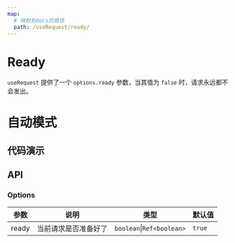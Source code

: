 ```yaml
---
map:
  # 映射到docs的路径
  path: /useRequest/ready/
---
```


# Ready

`useRequest` 提供了一个 `options.ready` 参数，当其值为 `false` 时，请求永远都不会发出。

# 自动模式

## 代码演示

<demo src="./demo/demo.vue"
  language="vue"
  title=""
  desc="每次 ready 从 false 变为 true 时，都会重新发起请求">
</demo>

## API

### Options

| 参数  | 说明                 | 类型      | 默认值 |
| ----- | -------------------- | --------- | ------ |
| ready | 当前请求是否准备好了 | `boolean`\|`Ref<boolean>` | `true` |


